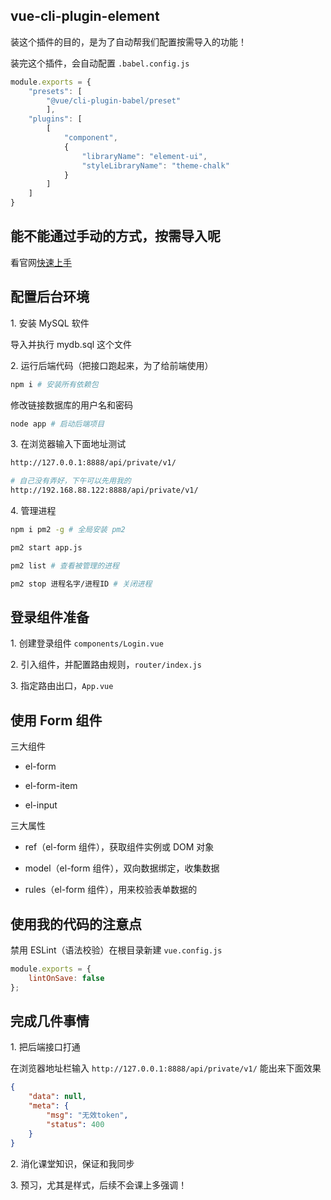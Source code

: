 ## vue-cli-plugin-element

装这个插件的目的，是为了自动帮我们配置按需导入的功能！

装完这个插件，会自动配置 `.babel.config.js`

```js
module.exports = {
    "presets": [
        "@vue/cli-plugin-babel/preset"
        ],
    "plugins": [
        [
            "component",
            {
                "libraryName": "element-ui",
                "styleLibraryName": "theme-chalk"
            }
        ]
    ]
}
```

## 能不能通过手动的方式，按需导入呢

看官网[快速上手](https://element.eleme.cn/#/zh-CN/component/quickstart)

## 配置后台环境

1\. 安装 MySQL 软件

导入并执行 mydb.sql 这个文件

2\. 运行后端代码（把接口跑起来，为了给前端使用）

```bash
npm i # 安装所有依赖包
```

修改链接数据库的用户名和密码

```bash
node app # 启动后端项目
```

3\. 在浏览器输入下面地址测试

```bash
http://127.0.0.1:8888/api/private/v1/

# 自己没有弄好，下午可以先用我的
http://192.168.88.122:8888/api/private/v1/
```

4\. 管理进程

```bash
npm i pm2 -g # 全局安装 pm2

pm2 start app.js

pm2 list # 查看被管理的进程

pm2 stop 进程名字/进程ID # 关闭进程
```

## 登录组件准备

1\. 创建登录组件 `components/Login.vue`

2\. 引入组件，并配置路由规则，`router/index.js`

3\. 指定路由出口，`App.vue`

## 使用 Form 组件

三大组件

- el-form

- el-form-item

- el-input

三大属性

- ref（el-form 组件），获取组件实例或 DOM 对象

- model（el-form 组件），双向数据绑定，收集数据

- rules（el-form 组件），用来校验表单数据的

## 使用我的代码的注意点

禁用 ESLint（语法校验）在根目录新建 `vue.config.js`

```js
module.exports = {
    lintOnSave: false
};
```

## 完成几件事情

1\. 把后端接口打通

在浏览器地址栏输入 `http://127.0.0.1:8888/api/private/v1/` 能出来下面效果

```json
{
    "data": null,
    "meta": {
        "msg": "无效token",
        "status": 400
    }
}
```

2\. 消化课堂知识，保证和我同步

3\. 预习，尤其是样式，后续不会课上多强调！